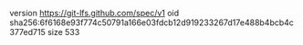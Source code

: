 version https://git-lfs.github.com/spec/v1
oid sha256:6f6168e93f774c50791a166e03fdcb12d919233267d17e488b4bcb4c377ed715
size 533

